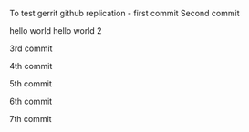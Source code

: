 To test gerrit github replication - first commit
Second commit

hello world
hello world 2

3rd commit

4th commit

5th commit

6th commit

7th commit

